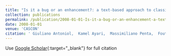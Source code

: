```yaml
---
title: "Is it a bug or an enhancement?: a text-based approach to classify change requests"
collection: publications
permalink: /publication/2008-01-01-Is-it-a-bug-or-an-enhancement-a-text-based-approach-to-classify-change-requests
date: 2008-01-01
venue: 'CASCON'
citation: ' Giuliano Antoniol,  Kamel Ayari,  Massimiliano Penta,  Foutse Khomh,  Yann-Ga&quot;el Gu&apos;eh&apos;eneuc, &quot;Is it a bug or an enhancement?: a text-based approach to classify change requests.&quot; CASCON, 2008.'
---
```

Use [Google Scholar](https://scholar.google.com/scholar?q=Is+it+a+bug+or+an+enhancement?:+a+text+based+approach+to+classify+change+requests){:target="_blank"} for full citation